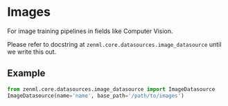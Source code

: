 # Images
For image training pipelines in fields like Computer Vision.

Please refer to docstring at `zenml.core.datasources.image_datasource` until we write this out.

## Example
```python
from zenml.core.datasources.image_datasource import ImageDatasource
ImageDatasource(name='name', base_path='/path/to/images')
```

